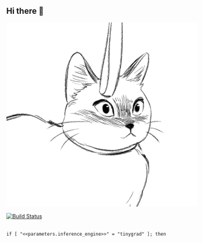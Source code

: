 ## Hi there 👋


<img src="https://github.com/Vitas-ai-ce/Vitas-ai-ce/blob/main/99px_ru_animacii_41920_koshka_s_chemto_igraet_na_belom_fone.gif" alt="The Unlimited" width="600">

[![Build Status](https://travis-ci.org/spack/spack.svg?branch=develop)](https://travis-ci.org/spack/spack)
                                                                                                              
                                                                                                              
                                                                                                                                                                                                                                                                               if [ "<<parameters.inference_engine>>" = "tinygrad" ]; then
